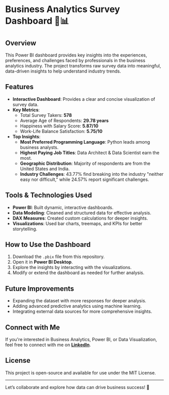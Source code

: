 # Business Analytics Survey Dashboard 🚀📊

## Overview
This Power BI dashboard provides key insights into the experiences, preferences, and challenges faced by professionals in the business analytics industry. The project transforms raw survey data into meaningful, data-driven insights to help understand industry trends.

## Features
- **Interactive Dashboard**: Provides a clear and concise visualization of survey data.
- **Key Metrics**:
  - Total Survey Takers: **578**
  - Average Age of Respondents: **29.78 years**
  - Happiness with Salary Score: **5.87/10**
  - Work-Life Balance Satisfaction: **5.75/10**
- **Top Insights**:
  - **Most Preferred Programming Language**: Python leads among business analysts.
  - **Highest Paying Job Titles**: Data Architect & Data Scientist earn the most.
  - **Geographic Distribution**: Majority of respondents are from the United States and India.
  - **Industry Challenges**: 43.77% find breaking into the industry "neither easy nor difficult," while 24.57% report significant challenges.

## Tools & Technologies Used
- **Power BI**: Built dynamic, interactive dashboards.
- **Data Modeling**: Cleaned and structured data for effective analysis.
- **DAX Measures**: Created custom calculations for deeper insights.
- **Visualizations**: Used bar charts, treemaps, and KPIs for better storytelling.

## How to Use the Dashboard
1. Download the `.pbix` file from this repository.
2. Open it in **Power BI Desktop**.
3. Explore the insights by interacting with the visualizations.
4. Modify or extend the dashboard as needed for further analysis.

## Future Improvements
- Expanding the dataset with more responses for deeper analysis.
- Adding advanced predictive analytics using machine learning.
- Integrating external data sources for more comprehensive insights.

## Connect with Me
If you're interested in Business Analytics, Power BI, or Data Visualization, feel free to connect with me on **[LinkedIn](https://www.linkedin.com/in/suhas-j-a6206222a/)**.

## License
This project is open-source and available for use under the MIT License.

---

Let’s collaborate and explore how data can drive business success! 🚀

